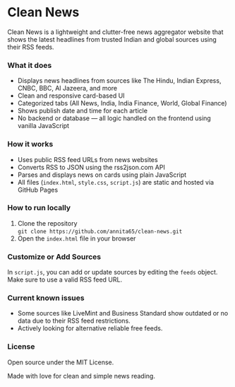 # Clean News

Clean News is a lightweight and clutter-free news aggregator website that shows the latest headlines from trusted Indian and global sources using their RSS feeds.

### What it does
- Displays news headlines from sources like The Hindu, Indian Express, CNBC, BBC, Al Jazeera, and more
- Clean and responsive card-based UI
- Categorized tabs (All News, India, India Finance, World, Global Finance)
- Shows publish date and time for each article
- No backend or database — all logic handled on the frontend using vanilla JavaScript

### How it works
- Uses public RSS feed URLs from news websites
- Converts RSS to JSON using the rss2json.com API
- Parses and displays news on cards using plain JavaScript
- All files (`index.html`, `style.css`, `script.js`) are static and hosted via GitHub Pages

### How to run locally
1. Clone the repository  
   `git clone https://github.com/annita65/clean-news.git`
2. Open the `index.html` file in your browser

### Customize or Add Sources
In `script.js`, you can add or update sources by editing the `feeds` object. Make sure to use a valid RSS feed URL.

### Current known issues
- Some sources like LiveMint and Business Standard show outdated or no data due to their RSS feed restrictions.
- Actively looking for alternative reliable free feeds.

### License
Open source under the MIT License.

Made with love for clean and simple news reading.
